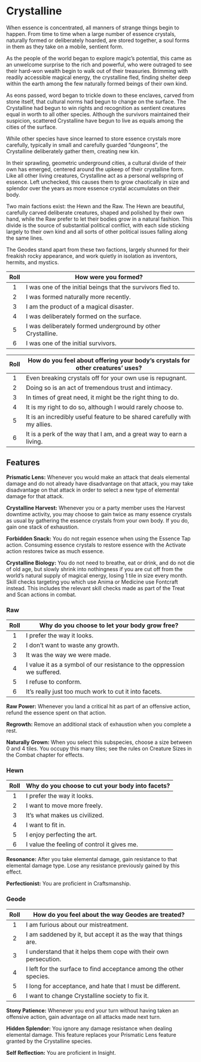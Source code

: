 # Crystalline

When essence is concentrated, all manners of strange things begin to happen. From time to time when a large number of essence crystals, naturally formed or deliberately hoarded, are stored together, a soul forms in them as they take on a mobile, sentient form.

As the people of the world began to explore magic’s potential, this came as an unwelcome surprise to the rich and powerful, who were outraged to see their hard-won wealth begin to walk out of their treasuries. Brimming with readily accessible magical energy, the crystalline fled, finding shelter deep within the earth among the few naturally formed beings of their own kind.

As eons passed, word began to trickle down to these enclaves, carved from stone itself, that cultural norms had begun to change on the surface. The Crystalline had begun to win rights and recognition as sentient creatures equal in worth to all other species. Although the survivors maintained their suspicion, scattered Crystalline have begun to live as equals among the cities of the surface.

While other species have since learned to store essence crystals more carefully, typically in small and carefully guarded “dungeons”, the Crystalline deliberately gather them, creating new kin.

In their sprawling, geometric underground cities, a cultural divide of their own has emerged, centered around the upkeep of their crystalline form. Like all other living creatures, Crystalline act as a personal wellspring of essence. Left unchecked, this causes them to grow chaotically in size and splendor over the years as more essence crystal accumulates on their body.

Two main factions exist: the Hewn and the Raw. The Hewn are beautiful, carefully carved deliberate creatures, shaped and polished by their own hand, while the Raw prefer to let their bodies grow in a natural fashion. This divide is the source of substantial political conflict, with each side sticking largely to their own kind and all sorts of other political issues falling along the same lines.

The Geodes stand apart from these two factions, largely shunned for their freakish rocky appearance, and work quietly in isolation as inventors, hermits, and mystics.

<div class="side-panel">

| Roll  | How were you formed?                                        |
| :---: | ----------------------------------------------------------- |
|   1   | I was one of the initial beings that the survivors fled to. |
|   2   | I was formed naturally more recently.                       |
|   3   | I am the product of a magical disaster.                     |
|   4   | I was deliberately formed on the surface.                   |
|   5   | I was deliberately formed underground by other Crystalline. |
|   6   | I was one of the initial survivors.                         |

| Roll  | How do you feel about offering your body’s crystals for other creatures’ uses? |
| :---: | ------------------------------------------------------------------------------ |
|   1   | Even breaking crystals off for your own use is repugnant.                      |
|   2   | Doing so is an act of tremendous trust and intimacy.                           |
|   3   | In times of great need, it might be the right thing to do.                     |
|   4   | It is my right to do so, although I would rarely choose to.                    |
|   5   | It is an incredibly useful feature to be shared carefully with my allies.      |
|   6   | It is a perk of the way that I am, and a great way to earn a living.           |

</div>

## Features

**Prismatic Lens:** Whenever you would make an attack that deals elemental damage and do not already have disadvantage on that attack, you may take disadvantage on that attack in order to select a new type of elemental damage for that attack.

**Crystalline Harvest:** Whenever you or a party member uses the Harvest downtime activity, you may choose to gain twice as many essence crystals as usual by gathering the essence crystals from your own body.
If you do, gain one stack of exhaustion.

**Forbidden Snack:** You do not regain essence when using the Essence Tap action. Consuming essence crystals to restore essence with the Activate action restores twice as much essence.

**Crystalline Biology:** You do not need to breathe, eat or drink, and do not die of old age, but slowly shrink into nothingness if you are cut off from the world’s natural supply of magical energy, losing 1 tile in size every month. Skill checks targeting you which use Anima or Medicine use Fontcraft instead. This includes the relevant skill checks made as part of the Treat and Scan actions in combat.

### Raw

| Roll  | Why do you choose to let your body grow free?                           |
| :---: | ----------------------------------------------------------------------- |
|   1   | I prefer the way it looks.                                              |
|   2   | I don’t want to waste any growth.                                       |
|   3   | It was the way we were made.                                            |
|   4   | I value it as a symbol of our resistance to the oppression we suffered. |
|   5   | I refuse to conform.                                                    |
|   6   | It’s really just too much work to cut it into facets.                   |

**Raw Power:** Whenever you land a critical hit as part of an offensive action, refund the essence spent on that action.

**Regrowth:** Remove an additional stack of exhaustion when you complete a rest.

**Naturally Grown:** When you select this subspecies, choose a size between 0 and 4 tiles. You occupy this many tiles; see the rules on Creature Sizes in the Combat chapter for effects.

### Hewn

| Roll  | Why do you choose to cut your body into facets? |
| :---: | ----------------------------------------------- |
|   1   | I prefer the way it looks.                      |
|   2   | I want to move more freely.                     |
|   3   | It’s what makes us civilized.                   |
|   4   | I want to fit in.                               |
|   5   | I enjoy perfecting the art.                     |
|   6   | I value the feeling of control it gives me.     |

**Resonance:** After you take elemental damage, gain resistance to that elemental damage type. Lose any resistance previously gained by this effect.

**Perfectionist:** You are proficient in Craftsmanship.

### Geode

| Roll  | How do you feel about the way Geodes are treated?                  |
| :---: | ------------------------------------------------------------------ |
|   1   | I am furious about our mistreatment.                               |
|   2   | I am saddened by it, but accept it as the way that things are.     |
|   3   | I understand that it helps them cope with their own persecution.   |
|   4   | I left for the surface to find acceptance among the other species. |
|   5   | I long for acceptance, and hate that I must be different.          |
|   6   | I want to change Crystalline society to fix it.                    |

**Stony Patience:** Whenever you end your turn without having taken an offensive action, gain advantage on all attacks made next turn.

**Hidden Splendor:** You ignore any damage resistance when dealing elemental damage. This feature replaces your Prismatic Lens feature granted by the Crystalline species.

**Self Reflection:** You are proficient in Insight.
